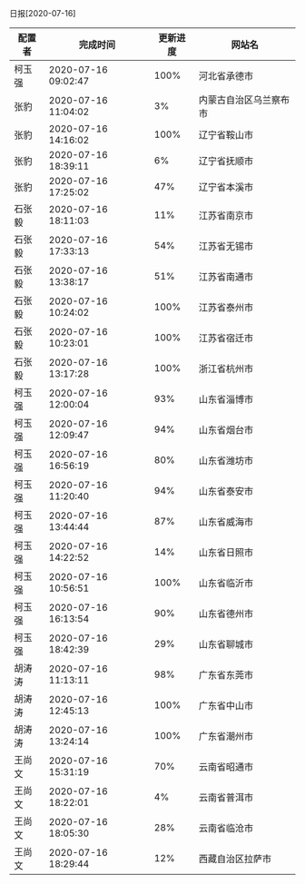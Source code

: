 日报[2020-07-16]

|	配置者	|	完成时间	|	更新进度	|	网站名	|
|----|----|----|----|
|	柯玉强	|	2020-07-16 09:02:47	|	100%	|	河北省承德市	|
|	张豹	|	2020-07-16 11:04:02	|	  3%	|	内蒙古自治区乌兰察布市	|
|	张豹	|	2020-07-16 14:16:02	|	100%	|	辽宁省鞍山市	|
|	张豹	|	2020-07-16 18:39:11	|	  6%	|	辽宁省抚顺市	|
|	张豹	|	2020-07-16 17:25:02	|	 47%	|	辽宁省本溪市	|
|	石张毅	|	2020-07-16 18:11:03	|	 11%	|	江苏省南京市	|
|	石张毅	|	2020-07-16 17:33:13	|	 54%	|	江苏省无锡市	|
|	石张毅	|	2020-07-16 13:38:17	|	 51%	|	江苏省南通市	|
|	石张毅	|	2020-07-16 10:24:02	|	100%	|	江苏省泰州市	|
|	石张毅	|	2020-07-16 10:23:01	|	100%	|	江苏省宿迁市	|
|	石张毅	|	2020-07-16 13:17:28	|	100%	|	浙江省杭州市	|
|	柯玉强	|	2020-07-16 12:00:04	|	 93%	|	山东省淄博市	|
|	柯玉强	|	2020-07-16 12:09:47	|	 94%	|	山东省烟台市	|
|	柯玉强	|	2020-07-16 16:56:19	|	 80%	|	山东省潍坊市	|
|	柯玉强	|	2020-07-16 11:20:40	|	 94%	|	山东省泰安市	|
|	柯玉强	|	2020-07-16 13:44:44	|	 87%	|	山东省威海市	|
|	柯玉强	|	2020-07-16 14:22:52	|	 14%	|	山东省日照市	|
|	柯玉强	|	2020-07-16 10:56:51	|	100%	|	山东省临沂市	|
|	柯玉强	|	2020-07-16 16:13:54	|	 90%	|	山东省德州市	|
|	柯玉强	|	2020-07-16 18:42:39	|	 29%	|	山东省聊城市	|
|	胡涛涛	|	2020-07-16 11:13:11	|	 98%	|	广东省东莞市	|
|	胡涛涛	|	2020-07-16 12:45:13	|	100%	|	广东省中山市	|
|	胡涛涛	|	2020-07-16 13:24:14	|	100%	|	广东省潮州市	|
|	王尚文	|	2020-07-16 15:31:19	|	 70%	|	云南省昭通市	|
|	王尚文	|	2020-07-16 18:22:01	|	  4%	|	云南省普洱市	|
|	王尚文	|	2020-07-16 18:05:30	|	 28%	|	云南省临沧市	|
|	王尚文	|	2020-07-16 18:29:44	|	 12%	|	西藏自治区拉萨市	|